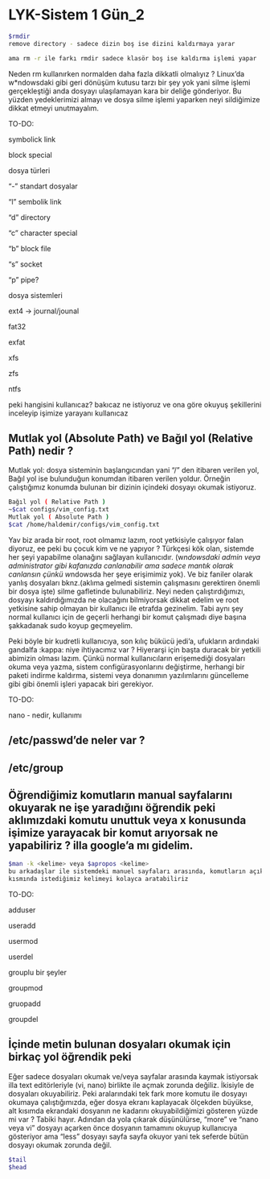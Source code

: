 # LYK-Sistem 1 Gün_2

```bash
$rmdir
remove directory - sadece dizin boş ise dizini kaldırmaya yarar 

ama rm -r ile farkı rmdir sadece klasör boş ise kaldırma işlemi yapar
```

Neden rm kullanırken normalden daha fazla dikkatli olmalıyız ? Linux’da w*ndowsdaki gibi geri dönüşüm kutusu tarzı bir şey yok yani silme işlemi gerçekleştiği anda dosyayı ulaşılamayan kara bir deliğe gönderiyor. Bu yüzden yedeklerimizi almayı ve dosya silme işlemi yaparken neyi sildiğimize dikkat etmeyi unutmayalım.

TO-DO:

symbolick link

block special

dosya türleri

“-” standart dosyalar

“l” sembolik link

“d” directory

“c” character special

“b” block file

“s” socket

“p” pipe?

dosya sistemleri

ext4 → journal/jounal

fat32

exfat

xfs

zfs

ntfs

peki hangisini kullanıcaz? bakıcaz ne istiyoruz ve ona göre okuyuş şekillerini inceleyip işimize yarayanı kullanıcaz

## Mutlak yol (Absolute  Path) ve Bağıl yol (Relative Path) nedir ?

Mutlak yol: dosya sisteminin başlangıcından yani “/” den itibaren verilen yol, Bağıl yol ise bulunduğun konumdan itibaren verilen yoldur. Örneğin çalıştığımız konumda bulunan bir dizinin içindeki dosyayı okumak istiyoruz.

```bash
Bağıl yol ( Relative Path )
~$cat configs/vim_config.txt
Mutlak yol ( Absolute Path )
$cat /home/haldemir/configs/vim_config.txt
```

Yav biz arada bir root, root olmamız lazım, root yetkisiyle çalışıyor falan diyoruz, ee peki bu çocuk kim ve ne yapıyor ? Türkçesi kök olan, sistemde her şeyi yapabilme olanağını sağlayan kullanıcıdır. (w*ndowsdaki admin veya administrator gibi kafanızda canlanabilir ama sadece mantık olarak canlansın çünkü w*ndowsda her şeye erişimimiz yok). Ve biz faniler olarak yanlış dosyaları bknz.(aklıma gelmedi sistemin çalışmasını gerektiren önemli bir dosya işte) silme gafletinde bulunabiliriz. Neyi neden çalıştırdığımızı, dosyayı kaldırdığımızda ne olacağını bilmiyorsak dikkat edelim ve root yetkisine sahip olmayan bir kullanıcı ile etrafda gezinelim. Tabi aynı şey normal kullanıcı için de geçerli herhangi bir komut çalışmadı diye başına şakkadanak sudo koyup geçmeyelim.

Peki böyle bir kudretli kullanıcıya, son kılıç bükücü jedi’a, ufukların ardındaki gandalfa :kappa: niye ihtiyacımız var ?  Hiyerarşi için başta duracak bir yetkili abimizin olması lazım. Çünkü normal kullanıcıların erişemediği dosyaları okuma veya yazma, sistem configürasyonlarını değiştirme, herhangi bir paketi indirme kaldırma, sistemi veya donanımın yazılımlarını güncelleme gibi gibi önemli işleri yapacak biri gerekiyor.

TO-DO:

nano - nedir, kullanımı

## /etc/passwd’de neler var ?

## /etc/group

## Öğrendiğimiz komutların manual sayfalarını okuyarak ne işe yaradığını öğrendik peki aklımızdaki komutu unuttuk veya x konusunda işimize yarayacak bir komut arıyorsak ne yapabiliriz ? illa google’a mı gidelim.

```bash
$man -k <kelime> veya $apropos <kelime>
bu arkadaşlar ile sistemdeki manuel sayfaları arasında, komutların açıklandığı isim 
kısmında istediğimiz kelimeyi kolayca aratabiliriz
```

TO-DO:

adduser

useradd

usermod

userdel

grouplu bir şeyler

groupmod

gruopadd

groupdel

## İçinde metin bulunan dosyaları okumak için birkaç yol öğrendik peki

Eğer sadece dosyaları okumak ve/veya sayfalar arasında kaymak istiyorsak illa text editörleriyle (vi, nano) birlikte ile açmak zorunda değiliz. İkisiyle de dosyaları okuyabiliriz. Peki aralarındaki tek fark more komutu ile dosyayı okumaya çalıştığımızda, eğer dosya ekranı kaplayacak ölçekden büyükse, alt kısımda ekrandaki dosyanın ne kadarını okuyabildiğimizi gösteren yüzde mi var ? Tabiki hayır. Adından da yola çıkarak düşünülürse, “more” ve “nano  veya vi” dosyayı açarken önce dosyanın tamamını okuyup kullanıcıya gösteriyor ama “less” dosyayı sayfa sayfa okuyor yani tek seferde bütün dosyayı okumak zorunda değil.

```bash
$tail
$head

```